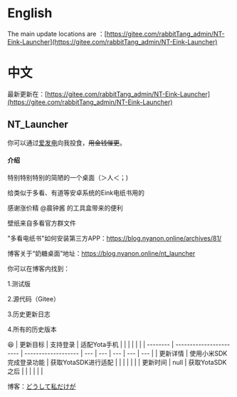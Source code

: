 # English
The main update locations are ：[https://gitee.com/rabbitTang_admin/NT-Eink-Launcher](https://gitee.com/rabbitTang_admin/NT-Eink-Launcher)
# 中文
最新更新在：[https://gitee.com/rabbitTang_admin/NT-Eink-Launcher](https://gitee.com/rabbitTang_admin/NT-Eink-Launcher)

## NT_Launcher
你可以通过[爱发电](https://afdian.net/@naiyouhuameitang)向我投食，<del>用金钱催更</del>。
#### 介绍

特别特别特别的简陋的一个桌面（＞人＜；)

给类似于多看、有道等安卓系统的Eink电纸书用的

感谢涨价精 @晨钟酱 的工具盒带来的便利

壁纸来自多看官方群文件

"多看电纸书"如何安装第三方APP：https://blog.nyanon.online/archives/81/

博客关于“奶糖桌面”地址：https://blog.nyanon.online/nt_launcher

你可以在博客内找到：

1.测试版

2.源代码（Gitee）

3.历史更新日志

4.所有的历史版本

 :laughing: 
| 更新目标 | 支持登录                | 适配Yota手机        |     |     |     |     |     |
| -------- | ----------------------- | ------------------- | --- | --- | --- | --- | --- |
| 更新详情 | 使用小米SDK完成登录功能 | 获取YotaSDK进行适配 |     |     |     |     |     |
| 更新时间 | null                    | 获取YotaSDK之后     |     |     |     |     |     |

博客：[どうして私だけが](https://naiyouhuameitang.club/)